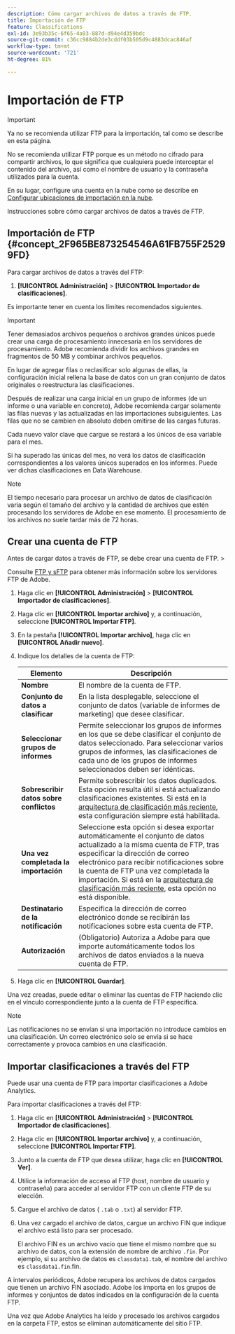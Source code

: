 ```yaml
---
description: Cómo cargar archivos de datos a través de FTP.
title: Importación de FTP
feature: Classifications
exl-id: 3e93b35c-6f65-4a93-887d-d94e4d359bdc
source-git-commit: c36cc9884b2de3cddf03b505d9c4883dcac846af
workflow-type: tm+mt
source-wordcount: '721'
ht-degree: 81%

---
```


# Importación de FTP

>[!IMPORTANT]
>
>Ya no se recomienda utilizar FTP para la importación, tal como se describe en esta página.
>
>No se recomienda utilizar FTP porque es un método no cifrado para compartir archivos, lo que significa que cualquiera puede interceptar el contenido del archivo, así como el nombre de usuario y la contraseña utilizados para la cuenta.
>
>En su lugar, configure una cuenta en la nube como se describe en [Configurar ubicaciones de importación en la nube](/help/components/classifications/importer/configure-import-accounts.md).

Instrucciones sobre cómo cargar archivos de datos a través de FTP.

## Importación de FTP {#concept_2F965BE873254546A61FB755F25299FD}

Para cargar archivos de datos a través del FTP:

1. **[!UICONTROL Administración]** > **[!UICONTROL Importador de clasificaciones]**.

Es importante tener en cuenta los límites recomendados siguientes.

>[!IMPORTANT]
>
>Tener demasiados archivos pequeños o archivos grandes únicos puede crear una carga de procesamiento innecesaria en los servidores de procesamiento. Adobe recomienda dividir los archivos grandes en fragmentos de 50 MB y combinar archivos pequeños.

En lugar de agregar filas o reclasificar solo algunas de ellas, la configuración inicial rellena la base de datos con un gran conjunto de datos originales o reestructura las clasificaciones.

Después de realizar una carga inicial en un grupo de informes (de un informe o una variable en concreto), Adobe recomienda cargar solamente las filas nuevas y las actualizadas en las importaciones subsiguientes. Las filas que no se cambien en absoluto deben omitirse de las cargas futuras.

Cada nuevo valor clave que cargue se restará a los únicos de esa variable para el mes.

Si ha superado las únicas del mes, no verá los datos de clasificación correspondientes a los valores únicos superados en los informes. Puede ver dichas clasificaciones en Data Warehouse.

>[!NOTE]
>
>El tiempo necesario para procesar un archivo de datos de clasificación varía según el tamaño del archivo y la cantidad de archivos que estén procesando los servidores de Adobe en ese momento. El procesamiento de los archivos no suele tardar más de 72 horas.

## Crear una cuenta de FTP

Antes de cargar datos a través de FTP, se debe crear una cuenta de FTP. >

Consulte [FTP y sFTP](/help/export/ftp-and-sftp/ftp-overview.md) para obtener más información sobre los servidores FTP de Adobe.

1. Haga clic en **[!UICONTROL Administración]** > **[!UICONTROL Importador de clasificaciones]**.
1. Haga clic en **[!UICONTROL Importar archivo]** y, a continuación, seleccione **[!UICONTROL Importar FTP]**.
1. En la pestaña **[!UICONTROL Importar archivo]**, haga clic en **[!UICONTROL Añadir nuevo]**.
1. Indique los detalles de la cuenta de FTP:

   | Elemento | Descripción |
   |---|---|
   | **Nombre** | El nombre de la cuenta de FTP. |
   | **Conjunto de datos a clasificar** | En la lista desplegable, seleccione el conjunto de datos (variable de informes de marketing) que desee clasificar. |
   | **Seleccionar grupos de informes** | Permite seleccionar los grupos de informes en los que se debe clasificar el conjunto de datos seleccionado. Para seleccionar varios grupos de informes, las clasificaciones de cada uno de los grupos de informes seleccionados deben ser idénticas. |
   | **Sobrescribir datos sobre conflictos** | Permite sobrescribir los datos duplicados. Esta opción resulta útil si está actualizando clasificaciones existentes. Si está en la [arquitectura de clasificación más reciente](../sets/overview.md), esta configuración siempre está habilitada. |
   | **Una vez completada la importación** | Seleccione esta opción si desea exportar automáticamente el conjunto de datos actualizado a la misma cuenta de FTP, tras especificar la dirección de correo electrónico para recibir notificaciones sobre la cuenta de FTP una vez completada la importación. Si está en la [arquitectura de clasificación más reciente](../sets/overview.md), esta opción no está disponible. |
   | **Destinatario de la notificación** | Especifica la dirección de correo electrónico donde se recibirán las notificaciones sobre esta cuenta de FTP. |
   | **Autorización** | (Obligatorio) Autoriza a Adobe para que importe automáticamente todos los archivos de datos enviados a la nueva cuenta de FTP. |

1. Haga clic en **[!UICONTROL Guardar]**.

Una vez creadas, puede editar o eliminar las cuentas de FTP haciendo clic en el vínculo correspondiente junto a la cuenta de FTP específica.

>[!NOTE]
>
>Las notificaciones no se envían si una importación no introduce cambios en una clasificación. Un correo electrónico solo se envía si se hace correctamente y provoca cambios en una clasificación.

## Importar clasificaciones a través del FTP

Puede usar una cuenta de FTP para importar clasificaciones a Adobe Analytics.

Para importar clasificaciones a través del FTP:

1. Haga clic en **[!UICONTROL Administración]** > **[!UICONTROL Importador de clasificaciones]**.
1. Haga clic en **[!UICONTROL Importar archivo]** y, a continuación, seleccione **[!UICONTROL Importar FTP]**.
1. Junto a la cuenta de FTP que desea utilizar, haga clic en **[!UICONTROL Ver]**.
1. Utilice la información de acceso al FTP (host, nombre de usuario y contraseña) para acceder al servidor FTP con un cliente FTP de su elección.
1. Cargue el archivo de datos ( `.tab` o `.txt`) al servidor FTP.
1. Una vez cargado el archivo de datos, cargue un archivo FIN que indique el archivo está listo para ser procesado.

   El archivo FIN es un archivo vacío que tiene el mismo nombre que su archivo de datos, con la extensión de nombre de archivo `.fin`. Por ejemplo, si su archivo de datos es `classdata1.tab`, el nombre del archivo es `classdata1.fin`.fin.

A intervalos periódicos, Adobe recupera los archivos de datos cargados que tienen un archivo FIN asociado. Adobe los importa en los grupos de informes y conjuntos de datos indicados en la configuración de la cuenta FTP.

Una vez que Adobe Analytics ha leído y procesado los archivos cargados en la carpeta FTP, estos se eliminan automáticamente del sitio FTP.
